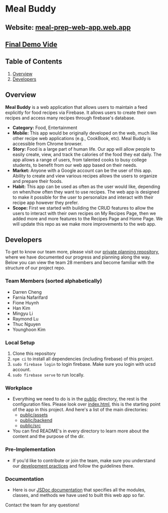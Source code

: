 # Meal Buddy
## Website: [meal-prep-web-app.web.app](https://meal-prep-web-app.web.app/)
## [Final Demo Vide](https://www.youtube.com/watch?v=Sy6tTA17hTA)

## Table of Contents
1. [Overview](#Overview)
2. [Developers](#Developers)

## Overview
**Meal Buddy** is a web application that allows users to maintain a feed explicitly for food recipes via Firebase. It allows users to create their own recipes and access many recipes through firebase's database.

- **Category:** Food, Entertainment
- **Mobile:** This app would be originally developed on the web, much like other recipe web applications (e.g., CookBook, etc). Meal Buddy is accessible from Chrome browser.
- **Story:** Food is a large part of human life. Our app will allow people to easily create, view, and track the calories of the food they eat daily. The app allows a range of users, from talented cooks to busy college students, to benefit from our web app based on their needs.
- **Market:** Anyone with a Google account can be the user of this app. Ability to create and view various recipes allows the users to organize and prepare their foods.
- **Habit:** This app can be used as often as the user would like, depending on when/how often they want to use recipes. The web app is designed to make it possible for the user to personalize and interact with their recipe app however they prefer.
- **Scope:** First we started with building the CRUD features to allow the users to interact with their own recipes on My Recipes Page, then we added more and more features to the Recipes Page and Home Page. We will update this repo as we make more improvements to the web app.

## Developers
To get to know our team more, please visit our [private planning repository](https://github.com/cse110-fa21-group28/cse110-fa21-group28), where we have documented our progress and planning along the way. Below you can view the team 28 members and become familiar with the structure of our project repo.

### Team Members (sorted alphabetically)
- Darren Cheng
- Farnia Nafarifard
- Fione Huynh
- Han Kim
- Mingyu Li
- Raymond Lu
- Thuc Nguyen
- Younghoon Kim

### Local Setup
1. Clone this repository
2. `npm ci` to install all dependencies (including firebase) of this project.
3. `sudo firebase login` to login firebase. Make sure you login with ucsd account.
4. `sudo firebase serve` to run locally.

### Workplace
- Everything we need to do is in the [public](https://github.com/cse110-fa21-group28/meal-buddy/tree/main/public) directory, the rest is the configuration files. Please look over [index.html](https://github.com/cse110-fa21-group28/meal-buddy/blob/main/public/index.html), this is the starting point of the app in this project. And here's a list of the main directories:
  + [public/assets](https://github.com/cse110-fa21-group28/meal-buddy/tree/main/public/assets)
  + [public/backend](https://github.com/cse110-fa21-group28/meal-buddy/tree/main/public/backend)
  + [public/src](https://github.com/cse110-fa21-group28/meal-buddy/tree/main/public/src)
- You can find README's in every directory to learn more about the content and the purpose of the dir.

### Pre-Implementation
- If you'd like to contribute or join the team, make sure you understand our [development practices](https://docs.google.com/document/d/1dFS2DS8PwIx1vWgwY4m3hb6lBa2rxWlP7e4EZS3B-WE/edit) and follow the guidelines there.

### Documentation
- Here is our [JSDoc documentation](https://cse110-fa21-group28.github.io/meal-buddy/) that specifies all the modules, classes, and methods we have used to built this web app so far.

Contact the team for any questions!
